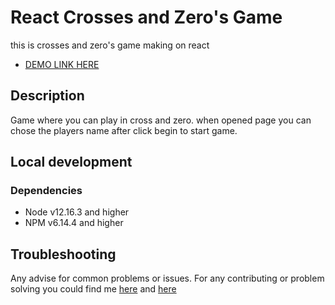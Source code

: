 # React Crosses and Zero's Game
this is crosses and zero's game making on react
- [DEMO LINK HERE](https://evgen1sider.github.io/react-cross-and-zero/)

## Description

Game where you can play in cross and zero.
when opened page you can chose the players name
after click begin to start game.

## Local development

### Dependencies
* Node v12.16.3 and higher
* NPM v6.14.4 and higher

## Troubleshooting

Any advise for common problems or issues.
For any contributing or problem solving you could find me [here]() and [here]()
